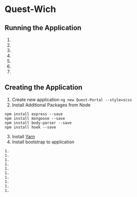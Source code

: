 # Quest-Wich
## Running the Application
1.
1.
1.
1.
1.
1.
1.
## Creating the Application
1. Create new application
```ng new Quest-Portal --style=scss```
2. Install Additional Packages from Node
```
npm install express --save
npm install mongoose --save
npm install body-parser --save
npm install hoek --save
```
3. Install [Yarn](https://yarnpkg.com/en/docs/install#windows-stable)
4. Install bootstrap to application
```yarn add bootstrap ngx-bootstrap
1.
1.
1.
1.
1.
1.
1.
1.
1.
1.

